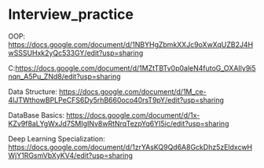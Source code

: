 # Interview_practice
OOP: https://docs.google.com/document/d/1NBYHgZbmkXXJc9oXwXqUZB2J4HwSSSUHxk2yQc533GY/edit?usp=sharing

C:https://docs.google.com/document/d/1MZtTBTv0p0aleN4futoG_OXAIly9i5nqn_A5Pu_ZNd8/edit?usp=sharing

Data Structure:
https://docs.google.com/document/d/1M_ce-4lJTWthowBPLPeCFS6Dy5rhB660oco40rsT9pY/edit?usp=sharing

DataBase Basics:
https://docs.google.com/document/d/1x-KZv9f8aLYgWxJd7SMIgINv8wRtNrqTezpYq6YI5ic/edit?usp=sharing

Deep Learning Specialization: https://docs.google.com/document/d/1zrYAsKQ9Qd6A8GckDhz5zEldxcwHWjY1RGsmVbXyKV4/edit?usp=sharing

